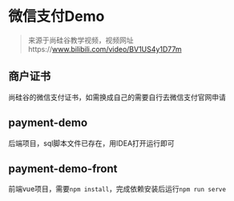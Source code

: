 # 微信支付Demo

> 来源于尚硅谷教学视频，视频网址https://www.bilibili.com/video/BV1US4y1D77m

## 商户证书

尚硅谷的微信支付证书，如需换成自己的需要自行去微信支付官网申请

## payment-demo

后端项目，sql脚本文件已存在，用IDEA打开运行即可

## payment-demo-front

前端vue项目，需要`npm install`，完成依赖安装后运行`npm run serve`


